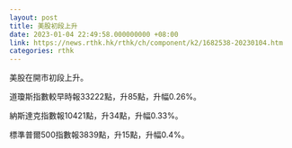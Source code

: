 ```yaml
---
layout: post
title: 美股初段上升
date: 2023-01-04 22:49:58.000000000 +08:00
link: https://news.rthk.hk/rthk/ch/component/k2/1682538-20230104.htm
categories: rthk
---
```


美股在開市初段上升。

道瓊斯指數較早時報33222點，升85點，升幅0.26%。

納斯達克指數報10421點，升34點，升幅0.33%。

標準普爾500指數報3839點，升15點，升幅0.4%。
